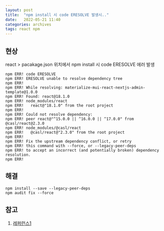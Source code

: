 ```yaml
---
layout: post
title:  "npm install 시 code ERESOLVE 발생시.."
date:   2022-05-21 11:40
categories: archives
tags: react npm
---
```


## 현상 
react > pacakage.json 위치에서 npm install 시 code ERESOLVE 에러 발생
~~~
npm ERR! code ERESOLVE
npm ERR! ERESOLVE unable to resolve dependency tree
npm ERR! 
npm ERR! While resolving: materialize-mui-react-nextjs-admin-template@1.0.0
npm ERR! Found: react@18.1.0
npm ERR! node_modules/react
npm ERR!   react@"18.1.0" from the root project
npm ERR! 
npm ERR! Could not resolve dependency:
npm ERR! peer react@"^15.0.0 || ^16.0.0 || ^17.0.0" from @casl/react@2.3.0
npm ERR! node_modules/@casl/react
npm ERR!   @casl/react@"2.3.0" from the root project
npm ERR! 
npm ERR! Fix the upstream dependency conflict, or retry
npm ERR! this command with --force, or --legacy-peer-deps
npm ERR! to accept an incorrect (and potentially broken) dependency resolution.
npm ERR! 
~~~

## 해결
~~~shell
npm install --save --legacy-peer-deps
npm audit fix --force
~~~


## 참고
1. [레퍼런스1](https://iancoding.tistory.com/154)
